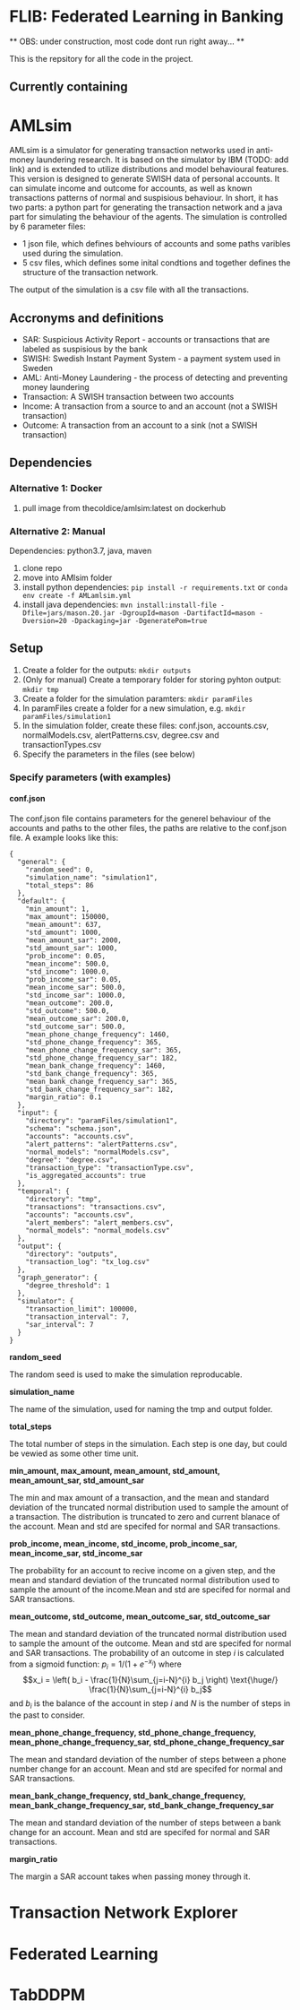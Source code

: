 # FLIB: Federated Learning in Banking

** OBS: under construction, most code dont run right away... **

This is the repsitory for all the code in the project.

## Currently containing

# AMLsim
AMLsim is a simulator for generating transaction networks used in anti-money laundering research. It is based on the simulator by IBM (TODO: add link) and is extended to utilize distributions and model behavioural features. This version is designed to generate SWISH data of personal accounts. It can simulate income and outcome for accounts, as well as known transactions patterns of normal and suspisious behaviour. In short, it has two parts: a python part for generating the transaction network and a java part for simulating the behaviour of the agents. The simulation is controlled by 6 parameter files:
* 1 json file, which defines behviours of accounts and some paths varibles used during the simulation. 
* 5 csv files, which defines some inital condtions and together defines the structure of the transaction network.

The output of the simulation is a csv file with all the transactions.

## Accronyms and definitions
* SAR: Suspicious Activity Report - accounts or transactions that are labeled as suspisious by the bank
* SWISH: Swedish Instant Payment System - a payment system used in Sweden
* AML: Anti-Money Laundering - the process of detecting and preventing money laundering
* Transaction: A SWISH transaction between two accounts
* Income: A transaction from a source to and an account (not a SWISH transaction)
* Outcome: A transaction from an account to a sink (not a SWISH transaction)

## Dependencies

### Alternative 1: Docker

1. pull image from thecoldice/amlsim:latest on dockerhub

### Alternative 2: Manual

Dependencies: python3.7, java, maven

1. clone repo
2. move into AMlsim folder
3. install python dependencies: `pip install -r requirements.txt` or `conda env create -f AMLamlsim.yml`
4. install java dependencies: `mvn install:install-file -Dfile=jars/mason.20.jar -DgroupId=mason -DartifactId=mason -Dversion=20 -Dpackaging=jar -DgeneratePom=true`

## Setup

1. Create a folder for the outputs: `mkdir outputs`
2. (Only for manual) Create a temporary folder for storing pyhton output: `mkdir tmp`
3. Create a folder for the simulation paramters: `mkdir paramFiles`
4. In paramFiles create a folder for a new simulation, e.g. `mkdir paramFiles/simulation1`
5. In the simulation folder, create these files: conf.json, accounts.csv, normalModels.csv, alertPatterns.csv, degree.csv and transactionTypes.csv
6. Specify the parameters in the files (see below)

### Specify parameters (with examples)

#### conf.json
The conf.json file contains parameters for the generel behaviour of the accounts and paths to the other files, the paths are relative to the conf.json file. A example looks like this:
```
{
  "general": {
    "random_seed": 0,
    "simulation_name": "simulation1",
    "total_steps": 86
  },
  "default": {
    "min_amount": 1,
    "max_amount": 150000,
    "mean_amount": 637,
    "std_amount": 1000,
    "mean_amount_sar": 2000,
    "std_amount_sar": 1000,
    "prob_income": 0.05,
    "mean_income": 500.0,
    "std_income": 1000.0,
    "prob_income_sar": 0.05,
    "mean_income_sar": 500.0,
    "std_income_sar": 1000.0,
    "mean_outcome": 200.0,
    "std_outcome": 500.0,
    "mean_outcome_sar": 200.0,
    "std_outcome_sar": 500.0,
    "mean_phone_change_frequency": 1460,
    "std_phone_change_frequency": 365,
    "mean_phone_change_frequency_sar": 365,
    "std_phone_change_frequency_sar": 182,
    "mean_bank_change_frequency": 1460,
    "std_bank_change_frequency": 365,
    "mean_bank_change_frequency_sar": 365,
    "std_bank_change_frequency_sar": 182,
    "margin_ratio": 0.1
  },
  "input": {
    "directory": "paramFiles/simulation1",
    "schema": "schema.json",
    "accounts": "accounts.csv",
    "alert_patterns": "alertPatterns.csv",
    "normal_models": "normalModels.csv",
    "degree": "degree.csv",
    "transaction_type": "transactionType.csv",
    "is_aggregated_accounts": true
  },
  "temporal": {
    "directory": "tmp",
    "transactions": "transactions.csv",
    "accounts": "accounts.csv",
    "alert_members": "alert_members.csv",
    "normal_models": "normal_models.csv"
  },
  "output": {
    "directory": "outputs",
    "transaction_log": "tx_log.csv"
  },
  "graph_generator": {
    "degree_threshold": 1
  },
  "simulator": {
    "transaction_limit": 100000,
    "transaction_interval": 7,
    "sar_interval": 7
  }
}
```
**random_seed**

The random seed is used to make the simulation reproducable.

**simulation_name**

The name of the simulation, used for naming the tmp and output folder.

**total_steps**

The total number of steps in the simulation. Each step is one day, but could be vewied as some other time unit.

**min_amount, max_amount, mean_amount, std_amount, mean_amount_sar, std_amount_sar**

The min and max amount of a transaction, and the mean and standard deviation of the truncated normal distribution used to sample the amount of a transaction. The distribution is truncated to zero and current blanace of the account. Mean and std are specifed for normal and SAR transactions.

**prob_income, mean_income, std_income, prob_income_sar, mean_income_sar, std_income_sar**

The probability for an account to recive income on a given step, and the mean and standard deviation of the truncated normal distribution used to sample the amount of the income.Mean and std are specifed for normal and SAR transactions.

**mean_outcome, std_outcome, mean_outcome_sar, std_outcome_sar**

The mean and standard deviation of the truncated normal distribution used to sample the amount of the outcome. Mean and std are specifed for normal and SAR transactions. The probability of an outcome in step $i$ is calculated from a sigmoid function: $p_i = 1 / (1 + e^{-x_i})$ where 
$$x_i = \left( b_i - \frac{1}{N}\sum_{j=i-N}^{i} b_j  \right) \text{\huge/} \frac{1}{N}\sum_{j=i-N}^{i} b_j$$
and $b_i$ is the balance of the account in step $i$ and $N$ is the number of steps in the past to consider.

**mean_phone_change_frequency, std_phone_change_frequency, mean_phone_change_frequency_sar, std_phone_change_frequency_sar**

The mean and standard deviation of the number of steps between a phone number change for an account. Mean and std are specifed for normal and SAR transactions. 

**mean_bank_change_frequency, std_bank_change_frequency, mean_bank_change_frequency_sar, std_bank_change_frequency_sar**

The mean and standard deviation of the number of steps between a bank change for an account. Mean and std are specifed for normal and SAR transactions.

**margin_ratio**

The margin a SAR account takes when passing money through it. 

# Transaction Network Explorer

# Federated Learning

# TabDDPM

